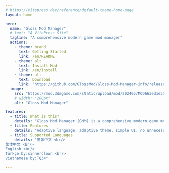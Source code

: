 ```yaml
---
# https://vitepress.dev/reference/default-theme-home-page
layout: home

hero:
  name: "Gloss Mod Manager"
  # text: "A VitePress Site"
  tagline: "A comprehensive modern game mod manager"
  actions:
    - theme: brand
      text: Getting Started
      link: /en/README
    - theme: alt
      text: Install Mod
      link: /en/Install
    - theme: alt
      text: Download
      link: "https://github.com/GlossMod/Gloss-Mod-Manager-info/releases"
  image:
    src: "https://mod.3dmgame.com/static/upload/mod/202405/MOD663ed1e5509eb.png@webp"
    # width: "200px"
    alt: "Gloss Mod Manager"

features:
  - title: What is this?
    details: "Gloss Mod Manager (GMM) is a comprehensive modern game mod manager. It is a powerful comprehensive game mod manager that provides game players with a simple and easy way to manage and install various game mods."
  - title: Features
    details: "Adaptive language, adaptive theme, simple UI, no unnecessary content and bloated ads, simple installation and download, convenient browsing and downloading mods, comfortable animations, no virus and no bundling, all functions are free and open"
  - title: Supported Languages
    details: "简体中文 <br/>
繁体中文 <br/>
English <br/>
Türkçe by:sinnerclown <br/>
Vietnamese by:TQ34"

---
```


<style>
:root {
  --vp-home-hero-name-color: transparent;
  --vp-home-hero-name-background: -webkit-linear-gradient(120deg, #bd34fe 30%, #41d1ff);

  --vp-home-hero-image-background-image: linear-gradient(-45deg, #bd34fe 50%, #47caff 50%);
  --vp-home-hero-image-filter: blur(44px);
}

@media (min-width: 640px) {
  :root {
    --vp-home-hero-image-filter: blur(56px);
  }
}

@media (min-width: 960px) {
  :root {
    --vp-home-hero-image-filter: blur(68px);
  }
}
</style>